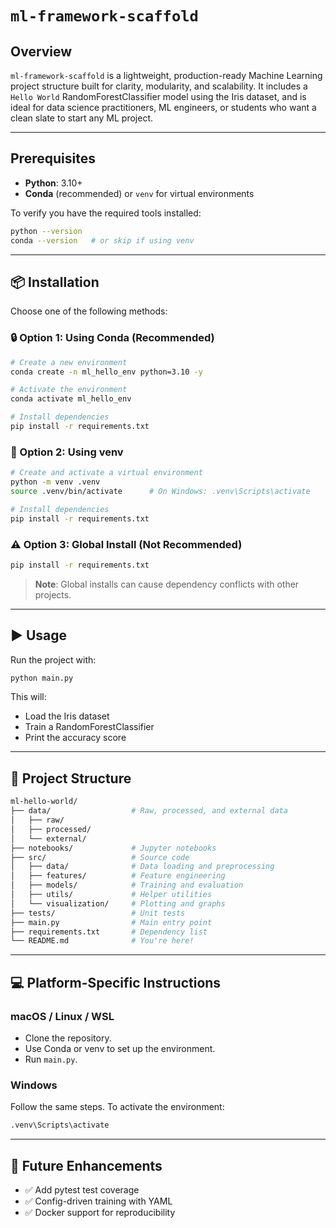 # `ml-framework-scaffold`

## Overview

`ml-framework-scaffold` is a lightweight, production-ready Machine Learning project structure built for clarity, modularity, and scalability. It includes a `Hello World` RandomForestClassifier model using the Iris dataset, and is ideal for data science practitioners, ML engineers, or students who want a clean slate to start any ML project.

---

## Prerequisites

- **Python**: 3.10+
- **Conda** (recommended) or `venv` for virtual environments

To verify you have the required tools installed:

```bash
python --version
conda --version   # or skip if using venv
```

---

## 📦 Installation

Choose one of the following methods:

### 🔒 Option 1: Using Conda (Recommended)

```bash
# Create a new environment
conda create -n ml_hello_env python=3.10 -y

# Activate the environment
conda activate ml_hello_env

# Install dependencies
pip install -r requirements.txt
```

### 🐍 Option 2: Using venv

```bash
# Create and activate a virtual environment
python -m venv .venv
source .venv/bin/activate      # On Windows: .venv\Scripts\activate

# Install dependencies
pip install -r requirements.txt
```

### ⚠️ Option 3: Global Install (Not Recommended)

```bash
pip install -r requirements.txt
```

> **Note**: Global installs can cause dependency conflicts with other projects.

---

## ▶️ Usage

Run the project with:

```bash
python main.py
```

This will:

- Load the Iris dataset  
- Train a RandomForestClassifier  
- Print the accuracy score  

---

## 📁 Project Structure

```bash
ml-hello-world/
├── data/                  # Raw, processed, and external data
│   ├── raw/
│   ├── processed/
│   └── external/
├── notebooks/             # Jupyter notebooks
├── src/                   # Source code
│   ├── data/              # Data loading and preprocessing
│   ├── features/          # Feature engineering
│   ├── models/            # Training and evaluation
│   ├── utils/             # Helper utilities
│   └── visualization/     # Plotting and graphs
├── tests/                 # Unit tests
├── main.py                # Main entry point
├── requirements.txt       # Dependency list
└── README.md              # You're here!
```

---

## 💻 Platform-Specific Instructions

### macOS / Linux / WSL

- Clone the repository.
- Use Conda or venv to set up the environment.
- Run `main.py`.

### Windows

Follow the same steps. To activate the environment:

```bash
.venv\Scripts\activate
```

---

## 🔮 Future Enhancements

- ✅ Add pytest test coverage  
- ✅ Config-driven training with YAML  
- ✅ Docker support for reproducibility  
```
